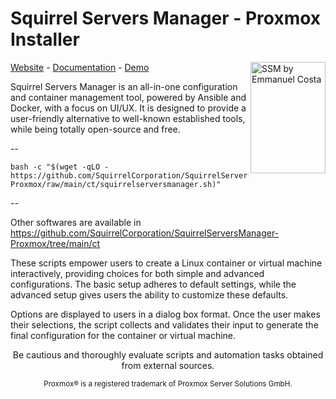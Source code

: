 # Squirrel Servers Manager - Proxmox Installer
[Website](https://squirrelserversmanager.io) - [Documentation](https://squirrelserversmanager.io/docs) - [Demo](https://demo.squirrelserversmanager.io) 
<img src="https://raw.githubusercontent.com/SquirrelCorporation/SquirrelServersManager/refs/heads/master/client/public/logo.svg" align="right"
     alt="SSM by Emmanuel Costa" width="120" height="178">

Squirrel Servers Manager is an all-in-one configuration and container management tool, powered by Ansible and Docker, with a focus on UI/UX.
It is designed to provide a user-friendly alternative to well-known established tools, while being totally open-source and free.

--

```shell
bash -c "$(wget -qLO - https://github.com/SquirrelCorporation/SquirrelServersManager-Proxmox/raw/main/ct/squirrelserversmanager.sh)"
```

--

Other softwares are available in https://github.com/SquirrelCorporation/SquirrelServersManager-Proxmox/tree/main/ct

These scripts empower users to create a Linux container or virtual machine interactively, providing choices for both simple and advanced configurations. The basic setup adheres to default settings, while the advanced setup gives users the ability to customize these defaults. 

Options are displayed to users in a dialog box format. Once the user makes their selections, the script collects and validates their input to generate the final configuration for the container or virtual machine.

<p align="center">
Be cautious and thoroughly evaluate scripts and automation tasks obtained from external sources.
</p>
<sub><div align="center"> Proxmox® is a registered trademark of Proxmox Server Solutions GmbH. </div></sub>
